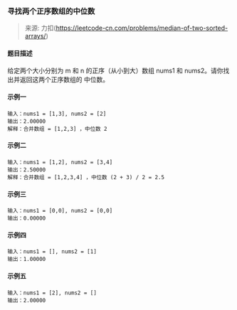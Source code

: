 ### 寻找两个正序数组的中位数
> 来源: 力扣(https://leetcode-cn.com/problems/median-of-two-sorted-arrays/)

#### 题目描述
给定两个大小分别为 m 和 n 的正序（从小到大）数组 nums1 和 nums2。请你找出并返回这两个正序数组的 中位数。

#### 示例一
```
输入：nums1 = [1,3], nums2 = [2]
输出：2.00000
解释：合并数组 = [1,2,3] ，中位数 2
```

#### 示例二
```
输入：nums1 = [1,2], nums2 = [3,4]
输出：2.50000
解释：合并数组 = [1,2,3,4] ，中位数 (2 + 3) / 2 = 2.5
```

#### 示例三
```
输入：nums1 = [0,0], nums2 = [0,0]
输出：0.00000
```

#### 示例四
```
输入：nums1 = [], nums2 = [1]
输出：1.00000
```

#### 示例五
```
输入：nums1 = [2], nums2 = []
输出：2.00000
```